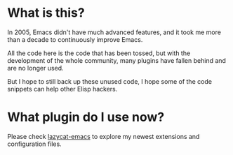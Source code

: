 # What is this?

In 2005, Emacs didn't have much advanced features, and it took me more than a decade to continuously improve Emacs.

All the code here is the code that has been tossed, but with the development of the whole community, many plugins have fallen behind and are no longer used.

But I hope to still back up these unused code, I hope some of the code snippets can help other Elisp hackers.

# What plugin do I use now?
Please check [lazycat-emacs](https://github.com/manateelazycat/lazycat-emacs) to explore my newest extensions and configuration files.

